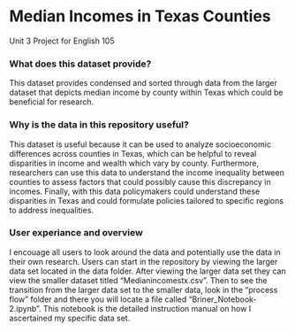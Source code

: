 # Median Incomes in Texas Counties
Unit 3 Project for English 105

### What does this dataset provide?
This dataset provides condensed and sorted through data from the larger dataset that depicts median income by county within Texas which could be beneficial for research. 

### Why is the data in this repository useful?
This dataset is useful because it can be used to analyze socioeconomic differences across counties in Texas, which can be helpful to reveal disparities in income and wealth which vary by county. Furthermore, researchers can use this data to understand the income inequality between counties to assess factors that could possibly cause this discrepancy in incomes. Finally, with this data policymakers could understand these disparities in Texas and could formulate policies tailored to specific regions to address inequalities. 

### User experiance and overview
I encouage all users to look around the data and potentially use the data in their own research. Users can start in the repository by viewing the larger data set located in the data folder. After viewing the larger data set they can view the smaller dataset titled “Medianincomestx.csv”. Then to see the transition from the larger data set to the smaller data, look in the “process flow” folder and there you will locate a file called “Briner_Notebook-2.ipynb”. This notebook is the detailed instruction manual on how I ascertained my specific data set.

